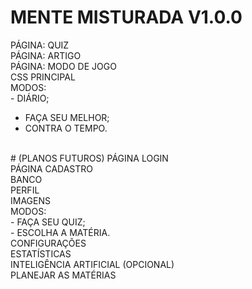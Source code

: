 
# MENTE MISTURADA V1.0.0
PÁGINA: QUIZ <br>
PÁGINA: ARTIGO <br>
PÁGINA: MODO DE JOGO <br>
CSS PRINCIPAL <br>
MODOS: <br>- DIÁRIO; <br>
- FAÇA SEU MELHOR; <br>
- CONTRA O TEMPO. <br>
 <br>
# (PLANOS FUTUROS)
PÁGINA LOGIN <br>
PÁGINA CADASTRO <br>
BANCO <br>
PERFIL <br>
IMAGENS <br>
MODOS: <br>
- FAÇA SEU QUIZ; <br>
- ESCOLHA A MATÉRIA. <br>
CONFIGURAÇÕES <br>
ESTATÍSTICAS <br>
INTELIGÊNCIA ARTIFICIAL (OPCIONAL) <br>
PLANEJAR AS MATÉRIAS <br>
